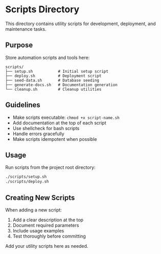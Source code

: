 # Scripts Directory

This directory contains utility scripts for development, deployment, and maintenance tasks.

## Purpose

Store automation scripts and tools here:

```
scripts/
├── setup.sh           # Initial setup script
├── deploy.sh          # Deployment script
├── seed-data.sh       # Database seeding
├── generate-docs.sh   # Documentation generation
└── cleanup.sh         # Cleanup utilities
```

## Guidelines

- Make scripts executable: `chmod +x script-name.sh`
- Add documentation at the top of each script
- Use shellcheck for bash scripts
- Handle errors gracefully
- Make scripts idempotent when possible

## Usage

Run scripts from the project root directory:

```bash
./scripts/setup.sh
./scripts/deploy.sh
```

## Creating New Scripts

When adding a new script:
1. Add a clear description at the top
2. Document required parameters
3. Include usage examples
4. Test thoroughly before committing

Add your utility scripts here as needed.
